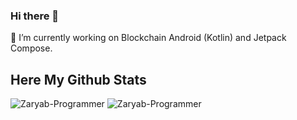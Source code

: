### Hi there 👋



🔭 I’m currently working on Blockchain Android (Kotlin) and Jetpack Compose.

## Here My Github Stats

<img src="https://github-readme-stats.vercel.app/api?username=Zaryab-Programmer&show_icons=true" alt="Zaryab-Programmer" />

<img src="https://github-readme-stats.vercel.app/api/top-langs/?username=Zaryab-Programmer&layout=compact" alt="Zaryab-Programmer" />


